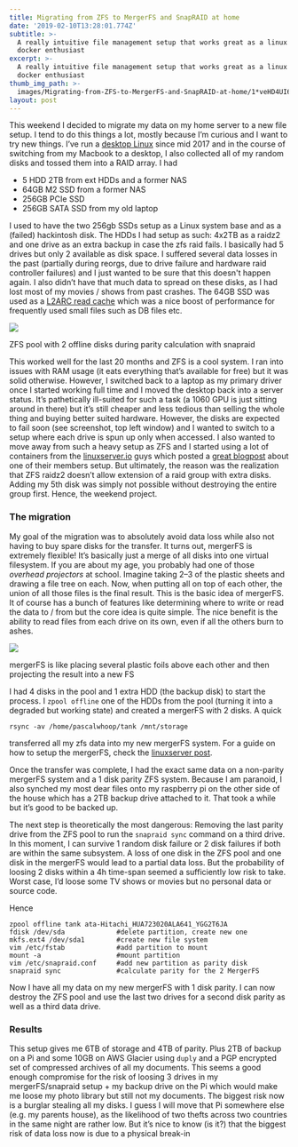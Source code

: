 ```yaml
---
title: Migrating from ZFS to MergerFS and SnapRAID at home
date: '2019-02-10T13:28:01.774Z'
subtitle: >-
  A really intuitive file management setup that works great as a linux user and
  docker enthusiast
excerpt: >-
  A really intuitive file management setup that works great as a linux user and
  docker enthusiast
thumb_img_path: >-
  images/Migrating-from-ZFS-to-MergerFS-and-SnapRAID-at-home/1*veHD4UI63DX2K4KpgQ59VQ.jpeg
layout: post
---
```

This weekend I decided to migrate my data on my home server to a new file setup. I tend to do this things a lot, mostly because I’m curious and I want to try new things. I’ve run a [desktop Linux](https://medium.com/curiouscaloo/switching-from-macos-to-linux-1-year-later-3c34467deb5a) since mid 2017 and in the course of switching from my Macbook to a desktop, I also collected all of my random disks and tossed them into a RAID array. I had

*   5 HDD 2TB from ext HDDs and a former NAS
*   64GB M2 SSD from a former NAS
*   256GB PCIe SSD
*   256GB SATA SSD from my old laptop

I used to have the two 256gb SSDs setup as a Linux system base and as a (failed) hackintosh disk. The HDDs I had setup as such: 4x2TB as a raidz2 and one drive as an extra backup in case the zfs raid fails. I basically had 5 drives but only 2 available as disk space. I suffered several data losses in the past (partially during reorgs, due to drive failure and hardware raid controller failures) and I just wanted to be sure that this doesn't happen again. I also didn’t have that much data to spread on these disks, as I had lost most of my movies / shows from past crashes. The 64GB SSD was used as a [L2ARC read cache](https://wiki.archlinux.org/index.php/ZFS#L2ARC) which was a nice boost of performance for frequently used small files such as DB files etc.

![](/images/Migrating-from-ZFS-to-MergerFS-and-SnapRAID-at-home/1*veHD4UI63DX2K4KpgQ59VQ.jpeg)

<figcaption>ZFS pool with 2 offline disks during parity calculation with&nbsp;snapraid</figcaption>

This worked well for the last 20 months and ZFS is a cool system. I ran into issues with RAM usage (it eats everything that’s available for free) but it was solid otherwise. However, I switched back to a laptop as my primary driver once I started working full time and I moved the desktop back into a server status. It’s pathetically ill-suited for such a task (a 1060 GPU is just sitting around in there) but it’s still cheaper and less tedious than selling the whole thing and buying better suited hardware. However, the disks are expected to fail soon (see screenshot, top left window) and I wanted to switch to a setup where each drive is spun up only when accessed. I also wanted to move away from such a heavy setup as ZFS and I started using a lot of containers from the [linuxserver.io](https://blog.linuxserver.io/) guys which posted a [great blogpost](https://blog.linuxserver.io/2017/06/24/the-perfect-media-server-2017/) about one of their members setup. But ultimately, the reason was the realization that ZFS raidz2 doesn’t allow extension of a raid group with extra disks. Adding my 5th disk was simply not possible without destroying the entire group first. Hence, the weekend project.

### The migration

My goal of the migration was to absolutely avoid data loss while also not having to buy spare disks for the transfer. It turns out, mergerFS is extremely flexible! It’s basically just a merge of all disks into one virtual filesystem. If you are about my age, you probably had one of those *overhead projectors* at school. Imagine taking 2–3 of the plastic sheets and drawing a file tree on each. Now, when putting all on top of each other, the union of all those files is the final result. This is the basic idea of mergerFS. It of course has a bunch of features like determining where to write or read the data to / from but the core idea is quite simple. The nice benefit is the ability to read files from each drive on its own, even if all the others burn to ashes.

![](/images/Migrating-from-ZFS-to-MergerFS-and-SnapRAID-at-home/0*xagvSbAZaydnW1Aa.JPG)

<figcaption>mergerFS is like placing several plastic foils above each other and then projecting the result into a new&nbsp;FS</figcaption>

I had 4 disks in the pool and 1 extra HDD (the backup disk) to start the process. I `zpool offline` one of the HDDs from the pool (turning it into a degraded but working state) and created a mergerFS with 2 disks. A quick

    rsync -av /home/pascalwhoop/tank /mnt/storage

transferred all my zfs data into my new mergerFS system. For a guide on how to setup the mergerFS, check the [linuxserver post](https://blog.linuxserver.io/2017/06/24/the-perfect-media-server-2017/).

Once the transfer was complete, I had the exact same data on a non-parity mergerFS system and a 1 disk parity ZFS system. Because I am paranoid, I also synched my most dear files onto my raspberry pi on the other side of the house which has a 2TB backup drive attached to it. That took a while but it’s good to be backed up.

The next step is theoretically the most dangerous: Removing the last parity drive from the ZFS pool to run the `snapraid sync` command on a third drive. In this moment, I can survive 1 random disk failure or 2 disk failures if both are within the same subsystem. A loss of one disk in the ZFS pool and one disk in the mergerFS would lead to a partial data loss. But the probability of loosing 2 disks within a 4h time-span seemed a sufficiently low risk to take. Worst case, I’d loose some TV shows or movies but no personal data or source code.

Hence

    zpool offline tank ata-Hitachi_HUA723020ALA641_YGG2T6JA  
    fdisk /dev/sda             #delete partition, create new one  
    mkfs.ext4 /dev/sda1        #create new file system  
    vim /etc/fstab             #add partition to mount  
    mount -a                   #mount partition  
    vim /etc/snapraid.conf     #add new partition as parity disk  
    snapraid sync              #calculate parity for the 2 MergerFS

Now I have all my data on my new mergerFS with 1 disk parity. I can now destroy the ZFS pool and use the last two drives for a second disk parity as well as a third data drive.

### Results

This setup gives me 6TB of storage and 4TB of parity. Plus 2TB of backup on a Pi and some 10GB on AWS Glacier using `duply` and a PGP encrypted set of compressed archives of all my documents. This seems a good enough compromise for the risk of loosing 3 drives in my mergerFS/snapraid setup + my backup drive on the Pi which would make me loose my photo library but still not my documents. The biggest risk now is a burglar stealing all my disks. I guess I will move that Pi somewhere else (e.g. my parents house), as the likelihood of two thefts across two countries in the same night are rather low. But it’s nice to know (is it?) that the biggest risk of data loss now is due to a physical break-in
